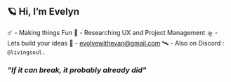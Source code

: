 ## 🪐 Hi, I’m Evelyn

☄️ - Making things Fun
🌌 - Researching UX and Project Management
🛸 - Lets build your ideas
📡 - evolvewithevan@gmail.com
🛰️ - Also on Discord : `@livingsoul.` 

### *"If it can break, it probably already did"*
